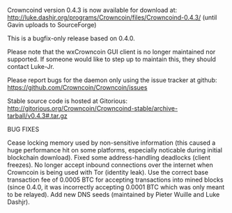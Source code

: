 Crowncoind version 0.4.3 is now available for download at:
http://luke.dashjr.org/programs/Crowncoin/files/Crowncoind-0.4.3/ (until Gavin uploads to SourceForge)

This is a bugfix-only release based on 0.4.0.

Please note that the wxCrowncoin GUI client is no longer maintained nor supported. If someone would like to step up to maintain this, they should contact Luke-Jr.

Please report bugs for the daemon only using the issue tracker at github:
https://github.com/Crowncoin/Crowncoin/issues

Stable source code is hosted at Gitorious:
http://gitorious.org/Crowncoin/Crowncoind-stable/archive-tarball/v0.4.3#.tar.gz

BUG FIXES

Cease locking memory used by non-sensitive information (this caused a huge performance hit on some platforms, especially noticable during initial blockchain download).
Fixed some address-handling deadlocks (client freezes).
No longer accept inbound connections over the internet when Crowncoin is being used with Tor (identity leak).
Use the correct base transaction fee of 0.0005 BTC for accepting transactions into mined blocks (since 0.4.0, it was incorrectly accepting 0.0001 BTC which was only meant to be relayed).
Add new DNS seeds (maintained by Pieter Wuille and Luke Dashjr).

